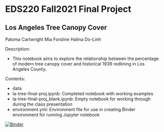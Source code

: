 # EDS220 Fall2021 Final Project 

## Los Angeles Tree Canopy Cover 

Paloma Cartwright 
Mia Forsline
Halina Do-Linh 

Description: 
- This notebook aims to explore the relationship between the percentage of modern tree canopy cover and historical 1939 redlining in Los Angeles County.

Contents:
- data 
- la-tree-final-proj.ipynb: Completed notebook with working examples 
- la-tree-final-proj_blank.ipynb: Empty notebook for working through during the class presentation 
- environment.yml: Environment file for use in creating Binder environment for running Jupyter notebook

[![Binder](https://mybinder.org/badge_logo.svg)](https://mybinder.org/v2/gh/la-tree/notebook/HEAD)
